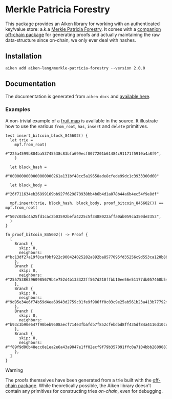# Merkle Patricia Forestry

This package provides an Aiken library for working with an authenticated key/value store: a.k.a [Merkle Patricia Forestry](../README.md). It comes with a [companion off-chain package](../off-chain) for generating proofs and actually maintaining the raw data-structure since on-chain, we only ever deal with hashes.

## Installation

```
aiken add aiken-lang/merkle-patricia-forestry --version 2.0.0
```

## Documentation

The documentation is generated from `aiken docs` and [available here](https://aiken-lang.github.io/merkle-patricia-forestry/aiken/merkle_patricia_forestry.html).

### Examples

A non-trivial example of a [fruit map](https://github.com/aiken-lang/merkle-patricia-forestry/blob/main/on-chain/lib/aiken/merkle-patricia-forestry.tests.ak#L90) is available in the source. It illustrate how to use the various `from_root`, `has`, `insert` and `delete` primitives.

```aiken
test insert_bitcoin_block_845602() {
  let trie =
    mpf.from_root(
      #"225a4599b804ba53745538c83bfa699ecf8077201b61484c91171f5910a4a8f9",
    )

  let block_hash =
    #"0000000000000000000261a131bf48cc5a19658ade8cfede99dc1c3933300d60"

  let block_body =
    #"26f711634eb26999169bb927f629870938bb4b6b4d1a078b44a6b4ec54f9e8df"

  mpf.insert(trie, block_hash, block_body, proof_bitcoin_845602()) == mpf.from_root(
    #"507c03bc4a25fd1cac2b03592befa4225c5f3488022affa0ab059ca350de2353",
  )
}

fn proof_bitcoin_845602() -> Proof {
  [
    Branch {
      skip: 0,
      neighbors: #"bc13df27a19f8caf0bf922c900424025282a892ba8577095fd35256c9d553ca120b8645121ebc9057f7b28fa4c0032b1f49e616dfb8dbd88e4bffd7c0844d29b011b1af0993ac88158342583053094590c66847acd7890c86f6de0fde0f7ae2479eafca17f9659f252fa13ee353c879373a65ca371093525cf359fae1704cf4a",
    },
    Branch {
      skip: 0,
      neighbors: #"255753863960985679b4e752d4b133322ff567d210ffbb10ee56e51177db057460b547fe42c6f44dfef8b3ecee35dfd4aa105d28b94778a3f1bb8211cf2679d7434b40848aebdd6565b59efdc781ffb5ca8a9f2b29f95a47d0bf01a09c38fa39359515ddb9d2d37a26bccb022968ef4c8e29a95c7c82edcbe561332ff79a51af",
    },
    Branch {
      skip: 0,
      neighbors: #"9d95e34e6f74b59d4ea69943d2759c01fe9f986ff0c03c9e25ab561b23a413b77792fa78d9fbcb98922a4eed2df0ed70a2852ae8dbac8cff54b9024f229e66629136cfa60a569c464503a8b7779cb4a632ae052521750212848d1cc0ebed406e1ba4876c4fd168988c8fe9e226ed283f4d5f17134e811c3b5322bc9c494a598b",
    },
    Branch {
      skip: 0,
      neighbors: #"b93c3b90e647f90beb9608aecf714e3fbafdb7f852cfebdbd8ff435df84a4116d10ccdbe4ea303efbf0f42f45d8dc4698c3890595be97e4b0f39001bde3f2ad95b8f6f450b1e85d00dacbd732b0c5bc3e8c92fc13d43028777decb669060558821db21a9b01ba5ddf6932708cd96d45d41a1a4211412a46fe41870968389ec96",
    },
    Branch {
      skip: 0,
      neighbors: #"f89f9d06b48ecc0e1ea2e6a43a9047e1ff02ecf9f79b357091ffc0a7104bbb260908746f8e61ecc60dfe26b8d03bcc2f1318a2a95fa895e4d1aadbb917f9f2936b900c75ffe49081c265df9c7c329b9036a0efb46d5bac595a1dcb7c200e7d590000000000000000000000000000000000000000000000000000000000000000",
    },
  ]
}
```

> [!WARNING]
> The proofs themselves have been generated from a trie built with the [off-chain package](../off-chain). While theoretically possible, the Aiken library doesn't contain any primitives for constructing tries _on-chain_, even for debugging.
